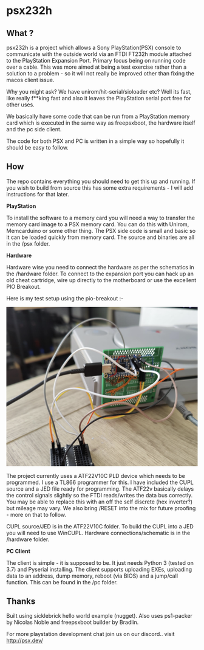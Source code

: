 # psx232h

## What ?
psx232h is a project which allows a Sony PlayStation(PSX) console to communicate with the outside world via an FTDI FT232h module attached to the PlayStation Expansion Port. Primary focus being on running code over a cable. This was more aimed at being a test exercise rather than a solution to a problem - so it will not really be improved other than fixing the macos client issue.

Why you might ask? We have unirom/hit-serial/sioloader etc? Well its fast, like really f**king fast and also it leaves the PlayStation serial port free for other uses.

We basically have some code that can be run from a PlayStation memory card which is executed in the same way as freepsxboot, the hardware itself and the pc side client. 

The code for both PSX and PC is written in a simple way so hopefully it should be easy to follow.

## How
The repo contains everything you should need to get this up and running. If you wish to build from source this has some extra requirements - I will add instructions for that later.

**PlayStation**

To install the software to a memory card you will need a way to transfer the memory card image to a PSX memory card. You can do this with Unirom, Memcarduino or some other thing. The PSX side code is small and basic so it can be loaded quickly from memory card. The source and binaries are all in the /psx folder.

**Hardware**

Hardware wise you need to connect the hardware as per the schematics in the /hardware folder. To connect to the expansion port you can hack up an old cheat cartridge, wire up directly to the motherboard or use the excellent PIO Breakout. 

Here is my test setup using the pio-breakout :-

<img src="https://github.com/danhans42/psx232h/blob/main/hardware/hardware_test_setup.png?raw=true">

The project currently uses a ATF22V10C PLD device which needs to be programmed. I use a TL866 programmer for this. I have included the CUPL source and a JED file ready for programming. The ATF22v basically delays the control signals slightly so the FTDI reads/writes the data bus correctly. You may be able to replace this with an off the self discrete (hex inverter?) but mileage may vary. We also bring /RESET into the mix for future proofing - more on that to follow. 

CUPL source/JED is in the ATF22V10C folder. To build the CUPL into a JED you will need to use WinCUPL.
Hardware connections/schematic is in the /hardware folder.

**PC Client** 
 
The client is simple - it is supposed to be. It just needs Python 3 (tested on 3.7) and Pyserial installing. The client supports uploading EXEs, uploading data to an address, dump memory, reboot (via BIOS) and a jump/call function. This can be found in the /pc folder.

## Thanks

Built using sicklebrick hello world example (nugget).
Also uses ps1-packer by Nicolas Noble
and freepsxboot builder by Bradlin.

For more playstation development chat join us on our discord.. visit http://psx.dev/

